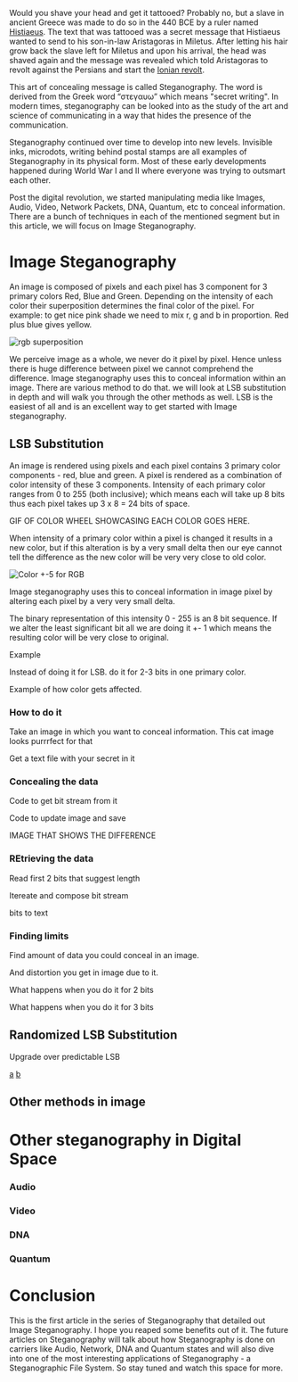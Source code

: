 Would you shave your head and get it tattooed? Probably no, but a slave in ancient Greece was made to do so in the 440 BCE by a ruler named [Histiaeus](https://en.wikipedia.org/wiki/Histiaeus). The text that was tattooed was a secret message that Histiaeus wanted to send to his son-in-law Aristagoras in Miletus. After letting his hair grow back the slave left for Miletus and upon his arrival, the head was shaved again and the message was revealed which told Aristagoras to revolt against the Persians and start the [Ionian revolt](https://en.wikipedia.org/wiki/Ionian_Revolt).

This art of concealing message is called Steganography. The word is derived from the Greek word “στεγαυω” which means "secret writing". In modern times, steganography can be looked into as the study of the art and science of communicating in a way that hides the presence of the communication.

Steganography continued over time to develop into new levels. Invisible inks, microdots, writing behind postal stamps are all examples of Steganography in its physical form. Most of these early developments happened during World War I and II where everyone was trying to outsmart each other.

Post the digital revolution, we started manipulating media like Images, Audio, Video, Network Packets, DNA, Quantum, etc to conceal information. There are a bunch of techniques in each of the mentioned segment but in this article, we will focus on Image Steganography.

# Image Steganography

An image is composed of pixels and each pixel has 3 component for 3 primary colors Red, Blue and Green. Depending on the intensity of each color their superposition determines the final color of the pixel. For example: to get nice pink shade we need to mix r, g and b in proportion. Red plus blue gives yellow.

![rgb superposition](https://user-images.githubusercontent.com/4745789/72423143-c6a62780-37a9-11ea-9ea9-0c3af74f98d0.png)

We perceive image as a whole, we never do it pixel by pixel. Hence unless there is huge difference between pixel we cannot comprehend the difference.
Image steganography uses this to conceal information within an image. There are various method to do that. we will look at LSB substitution in depth and will walk you through the other methods as well. LSB is the easiest of all and is an excellent way to get started with Image steganography.

## LSB Substitution

An image is rendered using pixels and each pixel contains 3 primary color components - red, blue and green. A pixel is rendered as a combination of color intensity of these 3 components. Intensity of each primary color ranges from 0 to 255 (both inclusive); which means each will take up 8 bits thus each pixel takes up 3 x 8 = 24 bits of space.

GIF OF COLOR WHEEL SHOWCASING EACH COLOR GOES HERE.

When intensity of a primary color within a pixel is changed it results in a new color, but if this alteration is by a very small delta then our eye cannot tell the difference as the new color will be very very close to old color.

![Color +-5 for RGB](https://user-images.githubusercontent.com/4745789/72420704-37971080-37a5-11ea-9d28-54cce1efaae7.png)

Image steganography uses this to conceal information in image pixel by altering each pixel by a very very small delta.

The binary representation of this intensity 0 - 255 is an 8 bit sequence. If we alter the least significant bit all we are doing it +- 1 which means the resulting color will be very close to original.

Example

Instead of doing it for LSB. do it for 2-3 bits in one primary color.

Example of how color gets affected.

### How to do it

Take an image in which you want to conceal information. This cat image looks purrrfect for that

Get a text file with your secret in it

### Concealing the data

Code to get bit stream from it

Code to update image and save

IMAGE THAT SHOWS THE DIFFERENCE

### REtrieving the data

Read first 2 bits that suggest length

Itereate and compose bit stream

bits to text

### Finding limits

Find amount of data you could conceal in an image.

And distortion you get in image due to it.

What happens when you do it for 2 bits

What happens when you do it for 3 bits

## Randomized LSB Substitution

Upgrade over predictable LSB

[a](https://pdfs.semanticscholar.org/c3c9/9ceaffb05c380b9953933945a9cd6fc1f707.pdf)
[b](https://www.lirmm.fr/~wpuech/enseignement/master_informatique/Compression_Insertion/articles/10_article_examen_PUECH_compression.pdf)

## Other methods in image

[](https://pdfs.semanticscholar.org/bb26/1e7f02f8597b37a2f71e55c2e2c21aa7575f.pdf)
[](http://citeseerx.ist.psu.edu/viewdoc/download?doi=10.1.1.364.3275&rep=rep1&type=pdf)
[](http://bit.kuas.edu.tw/~jihmsp/2011/vol2/JIH-MSP-2011-03-005.pdf)

# Other steganography in Digital Space

### Audio

### Video

### DNA

### Quantum

# Conclusion

This is the first article in the series of Steganography that detailed out Image Steganography. I hope you reaped some benefits out of it. The future articles on Steganography will talk about how Steganography is done on carriers like Audio, Network, DNA and Quantum states and will also dive into one of the most interesting applications of Steganography - a Steganographic File System. So stay tuned and watch this space for more.
